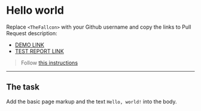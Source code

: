 # Hello world
Replace `<TheFallcon>` with your Github username and copy the links to Pull Request description:
- [DEMO LINK](https://<theFallcon>.github.io/layout_hello-world1/)
- [TEST REPORT LINK](https://theFallcon>.github.io/layout_hello-world1/report/html_report/)

> Follow [this instructions](https://mate-academy.github.io/layout_task-guideline/#how-to-solve-the-layout-tasks-on-github)
___

## The task
Add the basic page markup and the text `Hello, world!` into the body.
